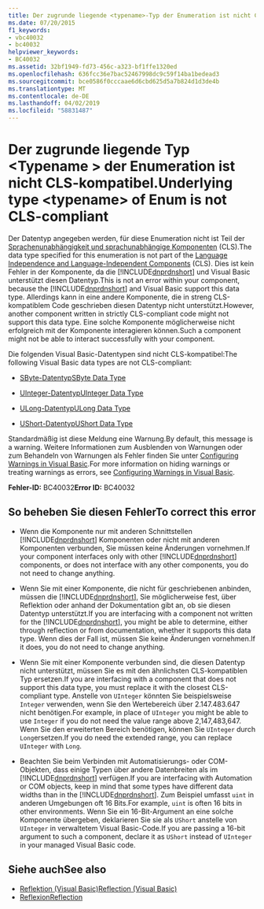 ```yaml
---
title: Der zugrunde liegende <typename>-Typ der Enumeration ist nicht CLS-kompatibel.
ms.date: 07/20/2015
f1_keywords:
- vbc40032
- bc40032
helpviewer_keywords:
- BC40032
ms.assetid: 32bf1949-fd73-456c-a323-bf1ffe1320ed
ms.openlocfilehash: 636fcc36e7bac52467998dc9c59f14ba1bedead3
ms.sourcegitcommit: bce0586f0cccaae6d6cbd625d5a7b824d1d3de4b
ms.translationtype: MT
ms.contentlocale: de-DE
ms.lasthandoff: 04/02/2019
ms.locfileid: "58831487"
---
```

# <a name="underlying-type-typename-of-enum-is-not-cls-compliant"></a><span data-ttu-id="69623-102">Der zugrunde liegende Typ \<Typename > der Enumeration ist nicht CLS-kompatibel.</span><span class="sxs-lookup"><span data-stu-id="69623-102">Underlying type \<typename> of Enum is not CLS-compliant</span></span>
<span data-ttu-id="69623-103">Der Datentyp angegeben werden, für diese Enumeration nicht ist Teil der [Sprachenunabhängigkeit und sprachunabhängige Komponenten](../../../standard/language-independence-and-language-independent-components.md) (CLS).</span><span class="sxs-lookup"><span data-stu-id="69623-103">The data type specified for this enumeration is not part of the [Language Independence and Language-Independent Components](../../../standard/language-independence-and-language-independent-components.md) (CLS).</span></span> <span data-ttu-id="69623-104">Dies ist kein Fehler in der Komponente, da die [!INCLUDE[dnprdnshort](~/includes/dnprdnshort-md.md)] und Visual Basic unterstützt diesen Datentyp.</span><span class="sxs-lookup"><span data-stu-id="69623-104">This is not an error within your component, because the [!INCLUDE[dnprdnshort](~/includes/dnprdnshort-md.md)] and Visual Basic support this data type.</span></span> <span data-ttu-id="69623-105">Allerdings kann in eine andere Komponente, die in streng CLS-kompatiblem Code geschrieben diesen Datentyp nicht unterstützt.</span><span class="sxs-lookup"><span data-stu-id="69623-105">However, another component written in strictly CLS-compliant code might not support this data type.</span></span> <span data-ttu-id="69623-106">Eine solche Komponente möglicherweise nicht erfolgreich mit der Komponente interagieren können.</span><span class="sxs-lookup"><span data-stu-id="69623-106">Such a component might not be able to interact successfully with your component.</span></span>  
  
 <span data-ttu-id="69623-107">Die folgenden Visual Basic-Datentypen sind nicht CLS-kompatibel:</span><span class="sxs-lookup"><span data-stu-id="69623-107">The following Visual Basic data types are not CLS-compliant:</span></span>  
  
-   [<span data-ttu-id="69623-108">SByte-Datentyp</span><span class="sxs-lookup"><span data-stu-id="69623-108">SByte Data Type</span></span>](../../../visual-basic/language-reference/data-types/sbyte-data-type.md)  
  
-   [<span data-ttu-id="69623-109">UInteger-Datentyp</span><span class="sxs-lookup"><span data-stu-id="69623-109">UInteger Data Type</span></span>](../../../visual-basic/language-reference/data-types/uinteger-data-type.md)  
  
-   [<span data-ttu-id="69623-110">ULong-Datentyp</span><span class="sxs-lookup"><span data-stu-id="69623-110">ULong Data Type</span></span>](../../../visual-basic/language-reference/data-types/ulong-data-type.md)  
  
-   [<span data-ttu-id="69623-111">UShort-Datentyp</span><span class="sxs-lookup"><span data-stu-id="69623-111">UShort Data Type</span></span>](../../../visual-basic/language-reference/data-types/ushort-data-type.md)  
  
 <span data-ttu-id="69623-112">Standardmäßig ist diese Meldung eine Warnung.</span><span class="sxs-lookup"><span data-stu-id="69623-112">By default, this message is a warning.</span></span> <span data-ttu-id="69623-113">Weitere Informationen zum Ausblenden von Warnungen oder zum Behandeln von Warnungen als Fehler finden Sie unter [Configuring Warnings in Visual Basic](/visualstudio/ide/configuring-warnings-in-visual-basic).</span><span class="sxs-lookup"><span data-stu-id="69623-113">For more information on hiding warnings or treating warnings as errors, see [Configuring Warnings in Visual Basic](/visualstudio/ide/configuring-warnings-in-visual-basic).</span></span>  
  
 <span data-ttu-id="69623-114">**Fehler-ID:** BC40032</span><span class="sxs-lookup"><span data-stu-id="69623-114">**Error ID:** BC40032</span></span>  
  
## <a name="to-correct-this-error"></a><span data-ttu-id="69623-115">So beheben Sie diesen Fehler</span><span class="sxs-lookup"><span data-stu-id="69623-115">To correct this error</span></span>  
  
-   <span data-ttu-id="69623-116">Wenn die Komponente nur mit anderen Schnittstellen [!INCLUDE[dnprdnshort](~/includes/dnprdnshort-md.md)] Komponenten oder nicht mit anderen Komponenten verbunden, Sie müssen keine Änderungen vornehmen.</span><span class="sxs-lookup"><span data-stu-id="69623-116">If your component interfaces only with other [!INCLUDE[dnprdnshort](~/includes/dnprdnshort-md.md)] components, or does not interface with any other components, you do not need to change anything.</span></span>  
  
-   <span data-ttu-id="69623-117">Wenn Sie mit einer Komponente, die nicht für geschriebenen anbinden, müssen die [!INCLUDE[dnprdnshort](~/includes/dnprdnshort-md.md)], Sie möglicherweise fest, über Reflektion oder anhand der Dokumentation gibt an, ob sie diesen Datentyp unterstützt.</span><span class="sxs-lookup"><span data-stu-id="69623-117">If you are interfacing with a component not written for the [!INCLUDE[dnprdnshort](~/includes/dnprdnshort-md.md)], you might be able to determine, either through reflection or from documentation, whether it supports this data type.</span></span> <span data-ttu-id="69623-118">Wenn dies der Fall ist, müssen Sie keine Änderungen vornehmen.</span><span class="sxs-lookup"><span data-stu-id="69623-118">If it does, you do not need to change anything.</span></span>  
  
-   <span data-ttu-id="69623-119">Wenn Sie mit einer Komponente verbunden sind, die diesen Datentyp nicht unterstützt, müssen Sie es mit den ähnlichsten CLS-kompatiblen Typ ersetzen.</span><span class="sxs-lookup"><span data-stu-id="69623-119">If you are interfacing with a component that does not support this data type, you must replace it with the closest CLS-compliant type.</span></span> <span data-ttu-id="69623-120">Anstelle von `UInteger` könnten Sie beispielsweise `Integer` verwenden, wenn Sie den Wertebereich über 2.147.483.647 nicht benötigen.</span><span class="sxs-lookup"><span data-stu-id="69623-120">For example, in place of `UInteger` you might be able to use `Integer` if you do not need the value range above 2,147,483,647.</span></span> <span data-ttu-id="69623-121">Wenn Sie den erweiterten Bereich benötigen, können Sie `UInteger` durch `Long`ersetzen.</span><span class="sxs-lookup"><span data-stu-id="69623-121">If you do need the extended range, you can replace `UInteger` with `Long`.</span></span>  
  
-   <span data-ttu-id="69623-122">Beachten Sie beim Verbinden mit Automatisierungs- oder COM-Objekten, dass einige Typen über andere Datenbreiten als im [!INCLUDE[dnprdnshort](~/includes/dnprdnshort-md.md)] verfügen.</span><span class="sxs-lookup"><span data-stu-id="69623-122">If you are interfacing with Automation or COM objects, keep in mind that some types have different data widths than in the [!INCLUDE[dnprdnshort](~/includes/dnprdnshort-md.md)].</span></span> <span data-ttu-id="69623-123">Zum Beispiel umfasst `uint` in anderen Umgebungen oft 16 Bits.</span><span class="sxs-lookup"><span data-stu-id="69623-123">For example, `uint` is often 16 bits in other environments.</span></span> <span data-ttu-id="69623-124">Wenn Sie ein 16-Bit-Argument an eine solche Komponente übergeben, deklarieren Sie sie als `UShort` anstelle von `UInteger` in verwaltetem Visual Basic-Code.</span><span class="sxs-lookup"><span data-stu-id="69623-124">If you are passing a 16-bit argument to such a component, declare it as `UShort` instead of `UInteger` in your managed Visual Basic code.</span></span>  
  
## <a name="see-also"></a><span data-ttu-id="69623-125">Siehe auch</span><span class="sxs-lookup"><span data-stu-id="69623-125">See also</span></span>

- [<span data-ttu-id="69623-126">Reflektion (Visual Basic)</span><span class="sxs-lookup"><span data-stu-id="69623-126">Reflection (Visual Basic)</span></span>](../../programming-guide/concepts/reflection.md)
- [<span data-ttu-id="69623-127">Reflexion</span><span class="sxs-lookup"><span data-stu-id="69623-127">Reflection</span></span>](../../../framework/reflection-and-codedom/reflection.md)
